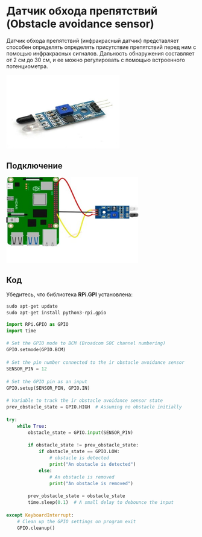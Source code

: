 # Датчик обхода препятствий (Obstacle avoidance sensor)

Датчик обхода препятствий (инфракрасный датчик) представляет способен определять определять присутствие препятствий перед ним с помощью инфракрасных сигналов. Дальность обнаружения составляет от 2 см до 30 см, и ее можно регулировать с помощью встроенного потенциометра.

<img src="../assets/sensors/obstacle_avoidance/sensor_obstacle_avoidance.svg" width=300 class="zoom border center"></img>

## Подключение

<img src="../assets/sensors/obstacle_avoidance/obstacle_avoidance_connection.svg" width=350 class="zoom border center"></img>

## Код

Убедитесь, что библиотека **RPi.GPI** установлена:

```python
sudo apt-get update
sudo apt-get install python3-rpi.gpio
```

```python
import RPi.GPIO as GPIO
import time

# Set the GPIO mode to BCM (Broadcom SOC channel numbering)
GPIO.setmode(GPIO.BCM)

# Set the pin number connected to the ir obstacle avoidance sensor
SENSOR_PIN = 12

# Set the GPIO pin as an input
GPIO.setup(SENSOR_PIN, GPIO.IN)

# Variable to track the ir obstacle avoidance sensor state
prev_obstacle_state = GPIO.HIGH  # Assuming no obstacle initially

try:
    while True:
        obstacle_state = GPIO.input(SENSOR_PIN)

        if obstacle_state != prev_obstacle_state:
            if obstacle_state == GPIO.LOW:
                # obstacle is detected
                print("An obstacle is detected")
            else:
                # An obstacle is removed
                print("An obstacle is removed")

        prev_obstacle_state = obstacle_state
        time.sleep(0.1)  # A small delay to debounce the input
        
except KeyboardInterrupt:
    # Clean up the GPIO settings on program exit
    GPIO.cleanup()
```
